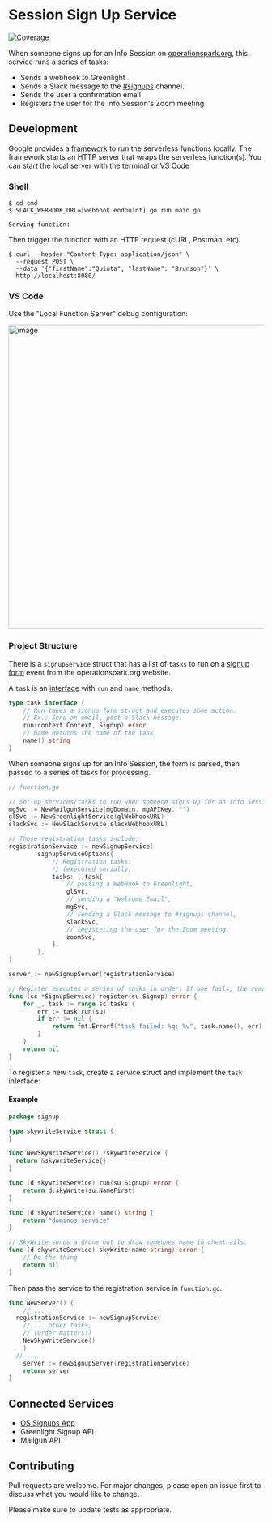 # Session Sign Up Service
![Coverage](https://img.shields.io/badge/Coverage-58.1%25-yellow)

When someone signs up for an Info Session on [operationspark.org](https://operationspark.org),
this service runs a series of tasks:
- Sends a webhook to Greenlight 
- Sends a Slack message to the [#signups](https://operationspark.slack.com/archives/G3F2KFGJH) channel.
- Sends the user a confirmation email
- Registers the user for the Info Session's Zoom meeting

## Development

Google provides a [framework](https://cloud.google.com/functions/docs/functions-framework) to run the serverless functions locally. The framework starts an HTTP server that wraps the serverless function(s). You can start the local server with the terminal or VS Code

### Shell

```shell
$ cd cmd
$ SLACK_WEBHOOK_URL=[webhook endpoint] go run main.go

Serving function:
```

Then trigger the function with an HTTP request (cURL, Postman, etc)

```shell
$ curl --header "Content-Type: application/json" \
  --request POST \
  --data '{"firstName":"Quinta", "lastName": "Brunson"}' \
  http://localhost:8080/
```

### VS Code

Use the "Local Function Server" debug configuration:

<img width="600" alt="image" src="https://user-images.githubusercontent.com/9354822/155805725-4de75940-d788-4265-a6cd-a42145e197bb.png">

### Project Structure

There is a `signupService` struct that has a list of `tasks` to run on a [signup form](https://operationspark.org/programs/workforce/infoSession) event from the operationspark.org website.

A `task` is an [interface](https://go.dev/tour/methods/9) with `run` and `name` methods.

```go
type task interface {
	// Run takes a signup form struct and executes some action.
	// Ex.: Send an email, post a Slack message.
	run(context.Context, Signup) error
	// Name Returns the name of the task.
	name() string
}
```

When someone signs up for an Info Session, the form is parsed, then passed to a series of tasks for processing.

```go
// function.go

// Set up services/tasks to run when someone signs up for an Info Session.
mgSvc := NewMailgunService(mgDomain, mgAPIKey, "")
glSvc := NewGreenlightService(glWebhookURL)
slackSvc := NewSlackService(slackWebhookURL)

// These registration tasks include:
registrationService := newSignupService(
		signupServiceOptions{
			// Registration tasks:
			// (executed serially)
			tasks: []task{
				// posting a WebHook to Greenlight,
				glSvc,
				// sending a "Welcome Email",
				mgSvc,
				// sending a Slack message to #signups channel,
				slackSvc,
				// registering the user for the Zoom meeting,
				zoomSvc,
			},
		},
)

server := newSignupServer(registrationService)
```

```go
// Register executes a series of tasks in order. If one fails, the remaining tasks are cancelled.
func (sc *SignupService) register(su Signup) error {
	for _, task := range sc.tasks {
		err := task.run(su)
		if err != nil {
			return fmt.Errorf("task failed: %q: %v", task.name(), err)
		}
	}
	return nil
}
```

To register a new `task`, create a service struct and implement the `task` interface:

#### Example

```go
package signup

type skywriteService struct {
}

func NewSkyWriteService() *skywriteService {
  return &skywriteService{}
}

func (d skywriteService) run(su Signup) error {
	return d.skyWrite(su.NameFirst)
}

func (d skywriteService) name() string {
	return "dominos service"
}

// SkyWrite sends a drone out to draw someones name in chemtrails.
func (d skywriteService) skyWrite(name string) error {
	// Do the thing
	return nil
}
```

Then pass the service to the registration service in `function.go`.

```go
func NewServer() {
	// ...
  registrationService := newSignupService(
    // ... other tasks,
    // (Order matters!)
    NewSkyWriteService()
	)
  // ...
	server := newSignupServer(registrationService)
	return server
}
```

## Connected Services

- [OS Signups App](https://operationspark.slack.com/apps/A0338E8UFFV-os-signups?tab=settings&next_id=0)
- Greenlight Signup API
- Mailgun API

## Contributing

Pull requests are welcome. For major changes, please open an issue first to discuss what you would like to change.

Please make sure to update tests as appropriate.
